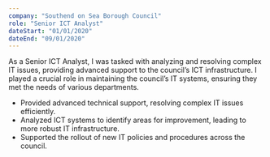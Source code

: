 ```yaml
---
company: "Southend on Sea Borough Council"
role: "Senior ICT Analyst"
dateStart: "01/01/2020"
dateEnd: "09/01/2020"
---
```


As a Senior ICT Analyst, I was tasked with analyzing and resolving complex IT issues, providing advanced support to the council’s ICT infrastructure. I played a crucial role in maintaining the council’s IT systems, ensuring they met the needs of various departments.

- Provided advanced technical support, resolving complex IT issues efficiently.
- Analyzed ICT systems to identify areas for improvement, leading to more robust IT infrastructure.
- Supported the rollout of new IT policies and procedures across the council.
